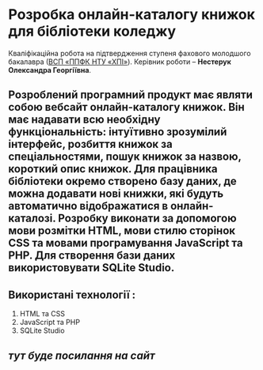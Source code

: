 # Розробка онлайн-каталогу книжок для бібліотеки коледжу
Кваліфікаційна робота на підтвердження ступеня фахового молодшого
бакалавра ([ВСП «ППФК НТУ «ХПІ»](http://polytechnic.poltava.ua)). Керівник
роботи – **Нестерук Олександра Георгіївна**.
## Розроблений програмний продукт має являти собою вебсайт онлайн-каталогу книжок. Він має надавати всю необхідну функціональність: інтуїтивно зрозумілий інтерфейс, розбиття книжок за спеціальностями, пошук книжок за назвою, короткий опис книжок. Для працівника бібліотеки окремо створено базу даних, де можна додавати нові книжки, які будуть автоматично відображатися в онлайн-каталозі. Розробку виконати за допомогою мови розмітки HTML, мови стилю сторінок CSS та мовами програмування JavaScript та PHP. Для створення бази даних використовувати SQLite Studio.

## Використані технології : 
1. HTML та CSS
2. JavaScript та PHP
3. SQLite Studio
## *тут буде посилання на сайт*
